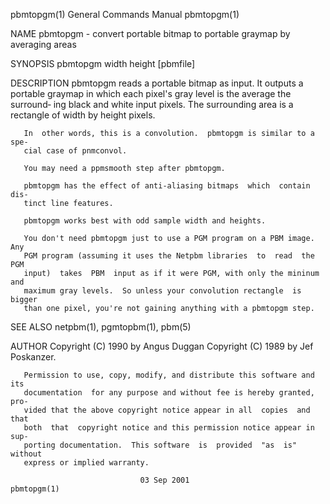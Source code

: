 pbmtopgm(1)                General Commands Manual                pbmtopgm(1)

NAME
       pbmtopgm  -  convert  portable bitmap to portable graymap by averaging
       areas

SYNOPSIS
       pbmtopgm width height [pbmfile]

DESCRIPTION
       pbmtopgm reads a portable bitmap as  input.   It  outputs  a  portable
       graymap  in which each pixel's gray level is the average the surround‐
       ing black and white input pixels.  The surrounding area is a rectangle
       of width by height pixels.

       In  other words, this is a convolution.  pbmtopgm is similar to a spe‐
       cial case of pnmconvol.

       You may need a ppmsmooth step after pbmtopgm.

       pbmtopgm has the effect of anti-aliasing bitmaps  which  contain  dis‐
       tinct line features.

       pbmtopgm works best with odd sample width and heights.

       You don't need pbmtopgm just to use a PGM program on a PBM image.  Any
       PGM program (assuming it uses the Netpbm libraries  to  read  the  PGM
       input)  takes  PBM  input as if it were PGM, with only the mininum and
       maximum gray levels.  So unless your convolution rectangle  is  bigger
       than one pixel, you're not gaining anything with a pbmtopgm step.

SEE ALSO
       netpbm(1), pgmtopbm(1), pbm(5)

AUTHOR
       Copyright  (C)  1990  by  Angus  Duggan  Copyright  (C)  1989  by  Jef
       Poskanzer.

       Permission to use, copy, modify, and distribute this software and  its
       documentation  for any purpose and without fee is hereby granted, pro‐
       vided that the above copyright notice appear in all  copies  and  that
       both  that  copyright notice and this permission notice appear in sup‐
       porting documentation.  This software  is  provided  "as  is"  without
       express or implied warranty.

                                 03 Sep 2001                      pbmtopgm(1)
